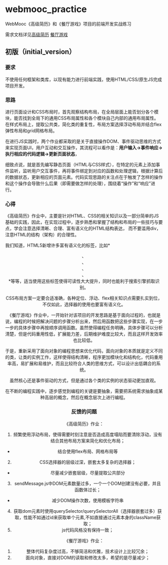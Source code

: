 # webmooc_practice
WebMooc《高级简历》和《餐厅游戏》项目的前端开发实战练习

需求文档详见[高级简历](https://github.com/jay007wong/webmooc-practice/blob/master/practice_chs/advancedresume.md) [餐厅游戏](https://github.com/jay007wong/webmooc-practice/blob/master/practice_chs/restaurant.md)

## 初版（initial_version）

### 要求

不使用任何框架和类库，以现有能力进行前端实践，使用HTML/CSS/原生JS完成项目开发。

### 思路

进行页面设计和CSS布局时，首先观察结构布局，在全局层面上能否划分各个模块，能否找到全局下的通用CSS布局属性和各个模块自己内部的通用布局属性。在样式布局上，提取公共类，简化类的重复性，布局方案选择浮动布局并结合flex弹性布局和grid网格布局。

在进行JS实践时，两个作业都采取的是关于直接操作DOM、事件驱动思维的方式来实现页面UI，用户互动和交互操作，其流程可以看作是：**用户输入->事件响应->执行相应的代码逻辑->更新页面状态**，

细致点说，就是首先编写静态页面（HTML与CSS样式），在特定的元素上添加事件监听，监听用户交互事件，再将事件绑定到对应的函数和处理逻辑，根据计算后的数据状态，更新相应的页面元素。代码实现思路的关注点在于触发了怎样的操作和这个操作会导致什么后果（即需要做怎样的处理），围绕着“操作”和“响应”进行。

### 心得

《高级简历》作业中，主要是针对HTML、CSS的相关知识以及一部分简单的JS基础的实践，因此，在实现过程中，逐步熟悉和掌握了结构和布局的一些技巧与要点，学会注意选择清晰、合理、富有语义化的HTML结构表达， 而不要滥用div，注意HTML的结构（架构）的合理性。

我们知道，HTML5新增许多富有语义化的标签，比如*<header>、<article>、<footer>、<article>、<aside>*等等，适当使用这些标签使得可读性大大提升，同时也能利于搜索引擎抓取识别。

CSS布局方案一定要合适准确，各种定位、浮动、flex相关知识点需要扎实到位，不仅如此，选择器的使用也要富有语义化。

《餐厅游戏》作业中，一开始针对该项目的开发思路是基于面向过程的，也就是说，编程的时候把解决问题的步骤分析出来，然后用函数把这些步骤实现，在一步一步的具体步骤中再按顺序调用函数。虽然使得编程任务明确，具体步骤可以分析清楚，但是代码重用性低，扩展能力差，后期维护难度比较大，而且这样开发效率也比较低。

于是，重新采用了面向对象的编程思想来优化代码，面向对象的本质就是定义不同的类，让类的实例工作，这样使得结构清晰，程序更加模块化和结构化，代码重用率高，易扩展和易维护，而且比较符合人类的思维方式，可以设计出低耦合的系统。

虽然核心还是事件驱动的方式，但是通过各个类的实例的状态驱动更加直观。

在不断的编程实践中，逐步感觉到编程的关键是要抽象，需要把系统需求抽象成某种高层的概念，然后在概念层次上进行编程。

### 反馈的问题

《高级简历》作业：

1.	频繁使用浮动布局，使得需要时刻注意是否造成高度塌陷而要清除浮动，没有结合其他布局方案来简化和优化布局；
  - 结合使用flex布局、网格布局等
2.	CSS选择器的层级过深，嵌套太多复杂的选择器；
  - 尽量减少嵌套层级，尽量提取公共部分
3.	sendMessage.js中DOM元素数量过多，一个一个DOM创建没有必要，并且函数体过长；
  - 减少DOM操作次数，使用模板字符串
4.	获取dom元素时使用querySelector/querySelectorAll（选择器嵌套过多）获取，性能不如通过id来获取单个元素,不如直接通过元素本身的className获取； 
5.	js代码风格没有保持一致；
   
《餐厅游戏》作业：

1.	整体代码复杂度过高，不够简洁和优雅，技术设计上比较冗余；
2.	面向对象，直接对DOM的读取和修改太多，希望的是尽量减少；


